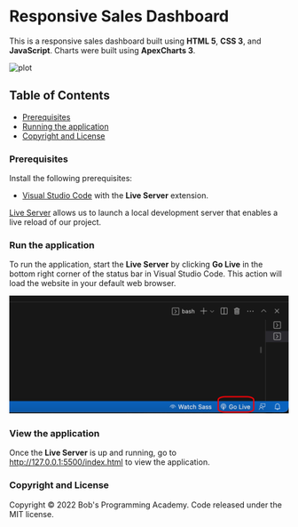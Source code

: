 # Responsive Sales Dashboard

This is a responsive sales dashboard built using **HTML 5**, **CSS 3**, and **JavaScript**. Charts were built using **ApexCharts 3**.

![plot](https://andri-fullstack-developer.github.io/dahboard_data_tabel_bikes/)

## Table of Contents

- [Prerequisites](#prerequisites)
- [Running the application](#run-the-application)
- [Copyright and License](#copyright-and-license)

### Prerequisites

Install the following prerequisites:

- [Visual Studio Code](https://code.visualstudio.com/download) with the **Live Server** extension.

[Live Server](https://marketplace.visualstudio.com/items?itemName=ritwickdey.LiveServer) allows us to launch a local development server that enables a live reload of our project.

### Run the application

To run the application, start the **Live Server** by clicking **Go Live** in the bottom right corner of the status bar in Visual Studio Code. This action will load the website in your default web browser.

![plot](https://github.com/BobsProgrammingAcademy/responsive-sales-dashboard/blob/master/images/vscode.png?raw=true)

### View the application

Once the **Live Server** is up and running, go to http://127.0.0.1:5500/index.html to view the application.

### Copyright and License

Copyright © 2022 Bob's Programming Academy. Code released under the MIT license.
